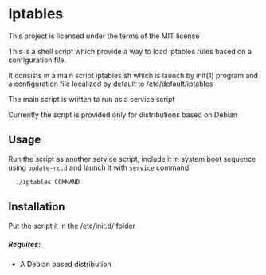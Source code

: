 # Iptables

This project is licensed under the terms of the MIT license

This is a shell script which provide a way to load iptables rules based on a configuration file.

It consists in a main script iptables.sh which is launch by init(1) program and a configuration file localized by default to /etc/default/iptables

The main script is written to run as a service script

Currently the script is provided only for distributions based on Debian

## Usage

Run the script as another service script, include it in system boot sequence using `update-rc.d` and launch it with `service` command

```bash
  ./iptables COMMAND
```

## Installation

Put the script it in the /etc/init.d/ folder

##### Requires:
  * A Debian based distribution
